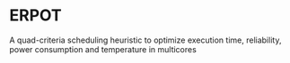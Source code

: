 # ERPOT
A quad-criteria scheduling heuristic to optimize execution time, reliability, power consumption and temperature in multicores
